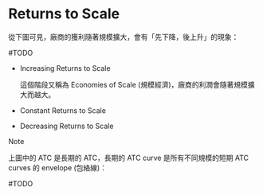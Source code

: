 # Returns to Scale

從下圖可見，廠商的獲利隨著規模擴大，會有「先下降，後上升」的現象：

#TODO 

- Increasing Returns to Scale

    這個階段又稱為 Economies of Scale (規模經濟)，廠商的利潤會隨著規模擴大而越大。

- Constant Returns to Scale
- Decreasing Returns to Scale

>[!Note]
>上圖中的 ATC 是長期的 ATC，長期的 ATC curve 是所有不同規模的短期 ATC curves 的 envelope (包絡線)：
>
> #TODO 